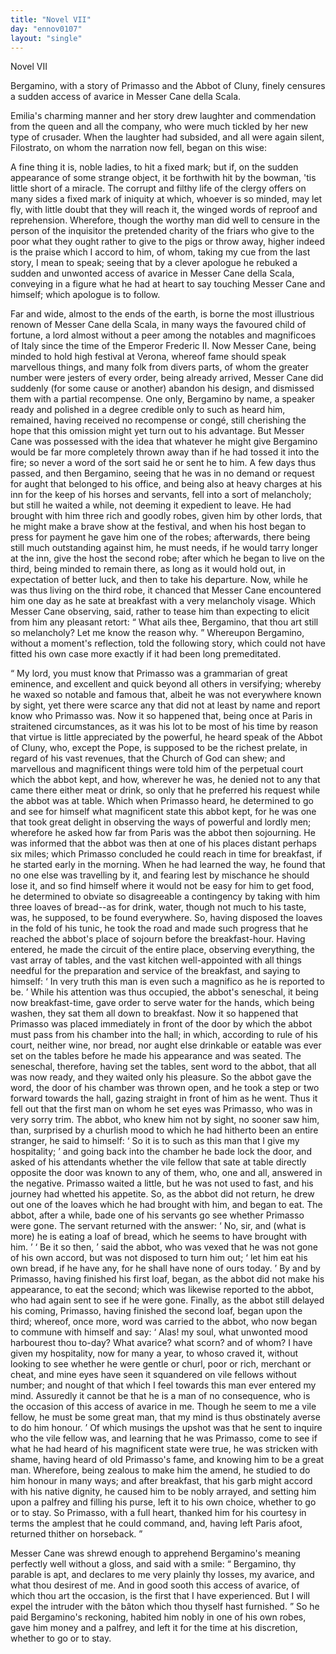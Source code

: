 ```yaml
---
title: "Novel VII"
day: "ennov0107"
layout: "single"
---
```

<html>
 <head>
 </head>
 <body>
  <div id="nov0107" type="novella" who="filostrato">
   <head>
    Novel VII
   </head>
   <argument>
    <p>
     <milestone id="p01070001"/>
     Bergamino, with a story of Primasso and the Abbot of
	Cluny, finely censures a sudden access of avarice in
	Messer Cane della Scala.
    </p>
   </argument>
   <div3 type="commentary" who="author">
    <p>
     <milestone id="p01070002"/>
     <!--(sc)-->
     Emilia's
     <!--(/sc)-->
     charming manner and her story drew laughter and
      commendation from the queen and all the company, who were much
      tickled by her new type of crusader. When the laughter had subsided,
      and all were again silent, Filostrato, on whom the narration
      now fell, began on this wise:
    </p>
   </div3>
   <div3 type="commentary" who="filostrato">
    <p>
     <milestone id="p01070003"/>
     A fine thing it is, noble ladies, to hit a fixed mark; but
      if, on the sudden appearance of some strange object, it be forthwith
      hit by the bowman, 'tis little short of a miracle.
     <milestone id="p01070004"/>
     The
      corrupt and filthy life of the clergy offers on many sides a fixed
      mark of iniquity at which, whoever is so minded, may let fly, with
      little doubt that they will reach it, the winged words of reproof
      and reprehension. Wherefore, though the worthy man did well
      to censure in the person of the inquisitor the pretended charity of
      the friars who give to the poor what they ought rather to give to the
      pigs or throw away, higher indeed is the praise which I accord to
      him, of whom, taking my cue from the last story, I mean to speak;
      seeing that by a clever apologue he rebuked a sudden and unwonted
      access of avarice in Messer Cane della Scala, conveying in a figure
      what he had at heart to say touching Messer Cane and himself; which
      apologue is to follow.
    </p>
   </div3>
   <p>
    <milestone id="p01070005"/>
    Far and wide, almost to the ends of the earth, is borne the most
      illustrious renown of Messer Cane della Scala, in many ways the
      favoured child of fortune, a lord almost without a peer among the
      notables and magnificoes of Italy since the time of the Emperor
    <pb n="52"/>
    Frederic II.
    <milestone id="p01070006"/>
    Now Messer Cane, being minded to hold high
      festival at Verona, whereof fame should speak marvellous things, and
      many folk from divers parts, of whom the greater number were jesters
      of every order, being already arrived, Messer Cane did suddenly (for
      some cause or another) abandon his design, and dismissed them with
      a partial recompense.
    <milestone id="p01070007"/>
    One only, Bergamino by name, a speaker
      ready and polished in a degree credible only to such as heard him,
      remained, having received no recompense or cong&eacute;, still cherishing
      the hope that this omission might yet turn out to his advantage.
      But Messer Cane was possessed with the idea that whatever he
      might give Bergamino would be far more completely thrown away
      than if he had tossed it into the fire; so never a word of the sort
      said he or sent he to him.
    <milestone id="p01070008"/>
    A few days thus passed, and then Bergamino,
      seeing that he was in no demand or request for aught that
      belonged to his office, and being also at heavy charges at his inn for
      the keep of his horses and servants, fell into a sort of melancholy;
      but still he waited a while, not deeming it expedient to leave.
    <milestone id="p01070009"/>
    He
      had brought with him three rich and goodly robes, given him by
      other lords, that he might make a brave show at the festival, and
      when his host began to press for payment he gave him one of the
      robes; afterwards, there being still much outstanding against him, he
      must needs, if he would tarry longer at the inn, give the host the
      second robe; after which he began to live on the third, being minded
      to remain there, as long as it would hold out, in expectation of better
      luck, and then to take his departure.
    <milestone id="p01070010"/>
    Now, while he was thus living
      on the third robe, it chanced that Messer Cane encountered him one
      day as he sate at breakfast with a very melancholy visage. Which
      Messer Cane observing, said, rather to tease him than expecting to
      elicit from him any pleasant retort:
    <q direct="unspecified">
     What ails thee, Bergamino,
	that thou art still so melancholy? Let me know the reason why.
    </q>
    <milestone id="p01070011"/>
    Whereupon Bergamino, without a moment's reflection, told the
      following story, which could not have fitted his own case more
      exactly if it had been long premeditated.
   </p>
   <p>
    <q direct="unspecified" type="novella">
     My lord, you must know that Primasso was a grammarian of great
	eminence, and excellent and quick beyond all others in versifying;
	whereby he waxed so notable and famous that, albeit he was not
	everywhere known by sight, yet there were scarce any that did not
	at least by name and report know who Primasso was.
     <milestone id="p01070012"/>
     Now it so
     <pb n="53"/>
     happened that, being once at Paris in straitened circumstances, as
	it was his lot to be most of his time by reason that virtue is little
	appreciated by the powerful, he heard speak of the Abbot of Cluny,
	who, except the Pope, is supposed to be the richest prelate, in regard
	of his vast revenues, that the Church of God can shew; and marvellous
	and magnificent things were told him of the perpetual court
	which the abbot kept, and how, wherever he was, he denied not to
	any that came there either meat or drink, so only that he preferred
	his request while the abbot was at table.
     <milestone id="p01070013"/>
     Which when
	Primasso heard, he determined to go and see for himself what
	magnificent state this abbot kept, for he was one that took great
	delight in observing the ways of powerful and lordly men; wherefore
	he asked how far from Paris was the abbot then sojourning. He
	was informed that the abbot was then at one of his places distant
	perhaps six miles; which Primasso concluded he could reach in time
	for breakfast, if he started early in the morning.
     <milestone id="p01070014"/>
     When he had
	learned the way, he found that no one else was travelling by it, and
	fearing lest by mischance he should lose it, and so find himself where
	it would not be easy for him to get food, he determined to obviate so
	disagreeable a contingency by taking with him three loaves of bread--as
	for drink, water, though not much to his taste, was, he supposed,
	to be found everywhere. So, having disposed the loaves in the fold of
	his tunic, he took the road and made such progress that he reached
	the abbot's place of sojourn before the breakfast-hour.
     <milestone id="p01070015"/>
     Having
	entered, he made the circuit of the entire place, observing everything,
	the vast array of tables, and the vast kitchen well-appointed with all
	things needful for the preparation and service of the breakfast, and
	saying to himself:
     <q direct="unspecified" type="internalmonologue" who="primasso">
      In very truth this
	  man is even such a magnifico
	  as he is reported to be.
     </q>
     <milestone id="p01070016"/>
     While his attention was thus occupied,
	the abbot's seneschal, it being now breakfast-time, gave order to serve
	water for the hands, which being washen, they sat them all down to
	breakfast. Now it so happened that Primasso was placed immediately
	in front of the door by which the abbot must pass from his chamber
	into the hall;
     <milestone id="p01070017"/>
     in which, according to rule of his court, neither wine,
	nor bread, nor aught else drinkable or eatable was ever set on the
	tables before he made his appearance and was seated. The seneschal,
	therefore, having set the tables, sent word to the abbot, that all
	was now ready, and they waited only his pleasure.
     <milestone id="p01070018"/>
     So the abbot
     <pb n="54"/>
     gave the word, the door of his chamber was thrown open, and he
	took a step or two forward towards the hall, gazing straight in front
	of him as he went. Thus it fell out that the first man on whom he
	set eyes was Primasso, who was in very sorry trim. The abbot, who
	knew him not by sight, no sooner saw him, than, surprised by a
	churlish mood to which he had hitherto been an entire stranger, he
	said to himself:
     <milestone id="p01070019"/>
     <q direct="unspecified" type="internalmonologue" who="abatecligni">
      So it is
	  to such as this man that I give my hospitality;
     </q>
     and going back into the chamber he bade lock the door, and
	asked of his attendants whether the vile fellow that sate at table
	directly opposite the door was known to any of them,
     <milestone id="p01070020"/>
     who, one and all,
	answered in the negative. Primasso waited a little, but he was not
	used to fast, and his journey had whetted his appetite. So, as the abbot
	did not return, he drew out one of the loaves which he had brought
	with him, and began to eat.
     <milestone id="p01070021"/>
     The abbot, after a while, bade one of
	his servants go see whether Primasso were gone. The servant
	returned with the answer:
     <q direct="unspecified">
      No, sir, and (what is more) he is
	  eating a loaf of bread, which he seems to have brought with him.
     </q>
     <q direct="unspecified" who="abatecligni">
      Be it so then,
     </q>
     said the abbot,
     <milestone id="p01070022"/>
     who was
	vexed that he was not gone
	of his own accord, but was not disposed to turn him out;
     <q direct="unspecified">
      let him
	  eat his own bread, if he have any, for he shall have none of ours today.
     </q>
     By and by Primasso, having finished his first loaf, began, as
	the abbot did not make his appearance, to eat the second; which was
	likewise reported to the abbot, who had again sent to see if he were
	gone.
     <milestone id="p01070023"/>
     Finally, as the abbot still delayed his coming, Primasso,
	having finished the second loaf, began upon the third; whereof, once
	more, word was carried to the abbot, who now began to commune
	with himself and say:
     <q direct="unspecified" who="abatecligni">
      Alas! my soul, what unwonted mood
	  harbourest thou to-day? What avarice? what scorn? and of whom?
	  I have given my hospitality, now for many a year, to whoso craved
	  it, without looking to see whether he were gentle or churl, poor or
	  rich, merchant or cheat, and mine eyes have seen it squandered on
	  vile fellows without number; and nought of that which I feel
	  towards this man ever entered my mind.
      <milestone id="p01070024"/>
      Assuredly it cannot be that
	  he is a man of no consequence, who is the occasion of this access of
	  avarice in me. Though he seem to me a vile fellow, he must be some
	  great man, that my mind is thus obstinately averse to do him honour.
     </q>
     <milestone id="p01070025"/>
     Of which musings the upshot was that he sent to inquire who the
	vile fellow was, and learning that he was Primasso, come to see if what
     <pb n="55"/>
     he had heard of his magnificent state were true, he was stricken with
	shame, having heard of old Primasso's fame, and knowing him to be
	a great man. Wherefore, being zealous to make him the amend, he
	studied to do him honour in many ways;
     <milestone id="p01070026"/>
     and after breakfast, that
	his garb might accord with his native dignity, he caused him to be
	nobly arrayed, and setting him upon a palfrey and filling his purse,
	left it to his own choice, whether to go or to stay. So Primasso, with
	a full heart, thanked him for his courtesy in terms the amplest that
	he could command, and, having left Paris afoot, returned thither on
	horseback.
    </q>
   </p>
   <p>
    <milestone id="p01070027"/>
    Messer Cane was shrewd enough to apprehend Bergamino's
	meaning perfectly well without a gloss, and said with a smile:
    <q direct="unspecified">
     Bergamino, thy parable is apt, and declares to me very plainly
	  thy losses, my avarice, and what thou desirest of me. And in good
	  sooth this access of avarice, of which thou art the occasion, is the
	  first that I have experienced. But I will expel the intruder with
	  the
     <!--(i)-->
     b&acirc;ton
     <!--(/i)-->
     which thou thyself hast furnished.
    </q>
    <milestone id="p01070028"/>
    So he paid Bergamino's
	reckoning, habited him nobly in one of his own robes, gave
	him money and a palfrey, and left it for the time at his discretion,
	whether to go or to stay.
   </p>
  </div>
 </body>
</html>